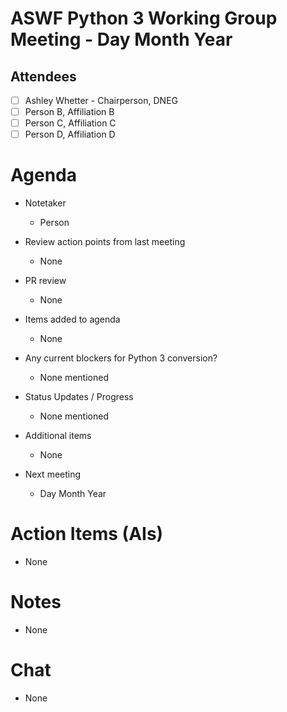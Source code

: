 # **ASWF Python 3 Working Group Meeting - Day Month Year**

## Attendees
* [ ] Ashley Whetter - Chairperson, DNEG
* [ ] Person B, Affiliation B
* [ ] Person C, Affiliation C
* [ ] Person D, Affiliation D

# Agenda

- Notetaker
  - Person

- Review action points from last meeting
  - None

- PR review
  - None

- Items added to agenda
  - None

- Any current blockers for Python 3 conversion?
  - None mentioned

- Status Updates / Progress
  - None mentioned

- Additional items
  - None

- Next meeting
  - Day Month Year

# Action Items (AIs)
  - None

# Notes
  - None

# Chat
  - None
